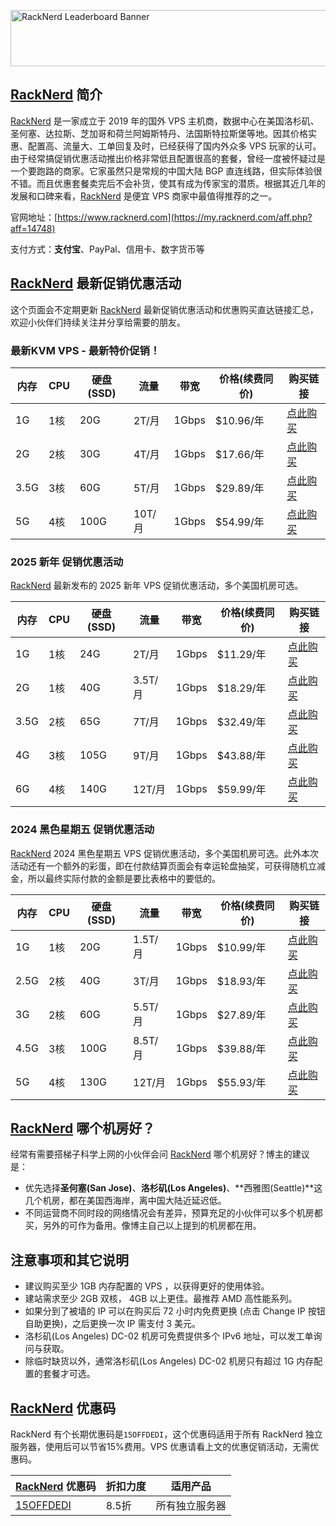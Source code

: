 <a href="https://my.racknerd.com/aff.php?aff=14748"><img src="https://racknerd.com/banners/728x90.gif" alt="RackNerd Leaderboard Banner" width="728" height="90"></a>

## [RackNerd](https://my.racknerd.com/aff.php?aff=14748) 简介

[RackNerd](https://my.racknerd.com/aff.php?aff=14748) 是一家成立于 2019 年的国外 VPS 主机商，数据中心在美国洛杉矶、圣何塞、达拉斯、芝加哥和荷兰阿姆斯特丹、法国斯特拉斯堡等地。因其价格实惠、配置高、流量大、工单回复及时，已经获得了国内外众多 VPS 玩家的认可。由于经常搞促销优惠活动推出价格非常低且配置很高的套餐，曾经一度被怀疑过是一个要跑路的商家。它家虽然只是常规的中国大陆 BGP 直连线路，但实际体验很不错。而且优惠套餐卖完后不会补货，使其有成为传家宝的潜质。根据其近几年的发展和口碑来看，[RackNerd](https://my.racknerd.com/aff.php?aff=14748) 是便宜 VPS 商家中最值得推荐的之一。

官网地址：[https://www.racknerd.com](https://my.racknerd.com/aff.php?aff=14748)

支付方式：**支付宝**、PayPal、信用卡、数字货币等

## [RackNerd](https://my.racknerd.com/aff.php?aff=14748) 最新促销优惠活动

这个页面会不定期更新 [RackNerd](https://my.racknerd.com/aff.php?aff=14748) 最新促销优惠活动和优惠购买直达链接汇总，欢迎小伙伴们持续关注并分享给需要的朋友。

### 最新KVM VPS - 最新特价促销！

| 内存 | CPU | 硬盘(SSD) | 流量 | 带宽 | 价格(续费同价) | 购买链接 |
|---|---|---|---|---|---|---|
| 1G | 1核 | 20G | 2T/月 | 1Gbps | $10.96/年 | [点此购买](https://my.racknerd.com/aff.php?aff=14748&pid=912) |
| 2G | 2核 | 30G | 4T/月 | 1Gbps | $17.66/年 | [点此购买](https://my.racknerd.com/aff.php?aff=14748&pid=913) |
| 3.5G | 3核 | 60G | 5T/月 | 1Gbps | $29.89/年 | [点此购买](https://my.racknerd.com/aff.php?aff=14748&pid=914) |
| 5G | 4核 | 100G | 10T/月 | 1Gbps | $54.99/年 | [点此购买](https://my.racknerd.com/aff.php?aff=14748&pid=915) |

### 2025 新年 促销优惠活动

[RackNerd](https://my.racknerd.com/aff.php?aff=14748) 最新发布的 2025 新年 VPS 促销优惠活动，多个美国机房可选。

| 内存 | CPU | 硬盘(SSD) | 流量 | 带宽 | 价格(续费同价) | 购买链接 |
|---|---|---|---|---|---|---|
| 1G | 1核 | 24G | 2T/月 | 1Gbps | $11.29/年 | [点此购买](https://my.racknerd.com/aff.php?aff=14748&pid=903) |
| 2G | 1核 | 40G | 3.5T/月 | 1Gbps | $18.29/年 | [点此购买](https://my.racknerd.com/aff.php?aff=14748&pid=904) |
| 3.5G | 2核 | 65G | 7T/月 | 1Gbps | $32.49/年 | [点此购买](https://my.racknerd.com/aff.php?aff=14748&pid=905) |
| 4G | 3核 | 105G | 9T/月 | 1Gbps | $43.88/年 | [点此购买](https://my.racknerd.com/aff.php?aff=14748&pid=906) |
| 6G | 4核 | 140G | 12T/月 | 1Gbps | $59.99/年 | [点此购买](https://my.racknerd.com/aff.php?aff=14748&pid=907) |

### 2024 黑色星期五 促销优惠活动

[RackNerd](https://my.racknerd.com/aff.php?aff=14748) 2024 黑色星期五 VPS 促销优惠活动，多个美国机房可选。此外本次活动还有一个额外的彩蛋，即在付款结算页面会有幸运轮盘抽奖，可获得随机立减金，所以最终实际付款的金额是要比表格中的要低的。

| 内存 | CPU | 硬盘(SSD) | 流量 | 带宽 | 价格(续费同价) | 购买链接 |
|---|---|---|---|---|---|---|
| 1G | 1核 | 20G | 1.5T/月 | 1Gbps | $10.99/年 | [点此购买](https://my.racknerd.com/aff.php?aff=14748&pid=879) |
| 2.5G | 2核 | 40G | 3T/月 | 1Gbps | $18.93/年 | [点此购买](https://my.racknerd.com/aff.php?aff=14748&pid=880) |
| 3G | 2核 | 60G | 5.5T/月 | 1Gbps | $27.89/年 | [点此购买](https://my.racknerd.com/aff.php?aff=14748&pid=881) |
| 4.5G | 3核 | 100G | 8.5T/月 | 1Gbps | $39.88/年 | [点此购买](https://my.racknerd.com/aff.php?aff=14748&pid=882) |
| 5G | 4核 | 130G | 12T/月 | 1Gbps | $55.93/年 | [点此购买](https://my.racknerd.com/aff.php?aff=14748&pid=883) |

## [RackNerd](https://my.racknerd.com/aff.php?aff=14748) 哪个机房好？

经常有需要搭梯子科学上网的小伙伴会问 [RackNerd](https://my.racknerd.com/aff.php?aff=14748) 哪个机房好？博主的建议是：

* 优先选择**圣何塞(San Jose)**、**洛杉矶(Los Angeles)**、**西雅图(Seattle)**这几个机房，都在美国西海岸，离中国大陆近延迟低。
* 不同运营商不同时段的网络情况会有差异，预算充足的小伙伴可以多个机房都买，另外的可作为备用。像博主自己以上提到的机房都在用。

## 注意事项和其它说明

* 建议购买至少 1GB 内存配置的 VPS ，以获得更好的使用体验。
* 建站需求至少 2GB 双核， 4GB 以上更佳。最推荐 AMD 高性能系列。
* 如果分到了被墙的 IP 可以在购买后 72 小时内免费更换 (点击 Change IP 按钮自助更换)，之后更换一次 IP 需支付 3 美元。
* 洛杉矶(Los Angeles) DC-02 机房可免费提供多个 IPv6 地址，可以发工单询问与获取。
* 除临时缺货以外，通常洛杉矶(Los Angeles) DC-02 机房只有超过 1G 内存配置的套餐才可选。


## [RackNerd](https://my.racknerd.com/aff.php?aff=14748) 优惠码

RackNerd 有个长期优惠码是`15OFFDEDI`，这个优惠码适用于所有 RackNerd 独立服务器，使用后可以节省15%费用。VPS 优惠请看上文的优惠促销活动，无需优惠码。

| [RackNerd](https://my.racknerd.com/aff.php?aff=14748) 优惠码 | 折扣力度 | 适用产品 |
|---|---|---|
| [15OFFDEDI](https://my.racknerd.com/aff.php?aff=14748&gid=4) | 8.5折 | 所有独立服务器 |
